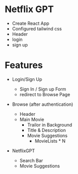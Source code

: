 # Netflix GPT
- Create React App
- Configured tailwind css 
- Header 
- login 
- sign up

# Features
- Login/Sign Up
    - Sign In / Sign up Form
    - redirect to Browse Page
- Browse (after authentication)
    - Header
    - Main Movie
        - Trailor in Background
        - Title & Description
        - Movie Suggestions
            - MovieLists * N

- NetflixGPT 
    - Search Bar
    - Movie Suggestions